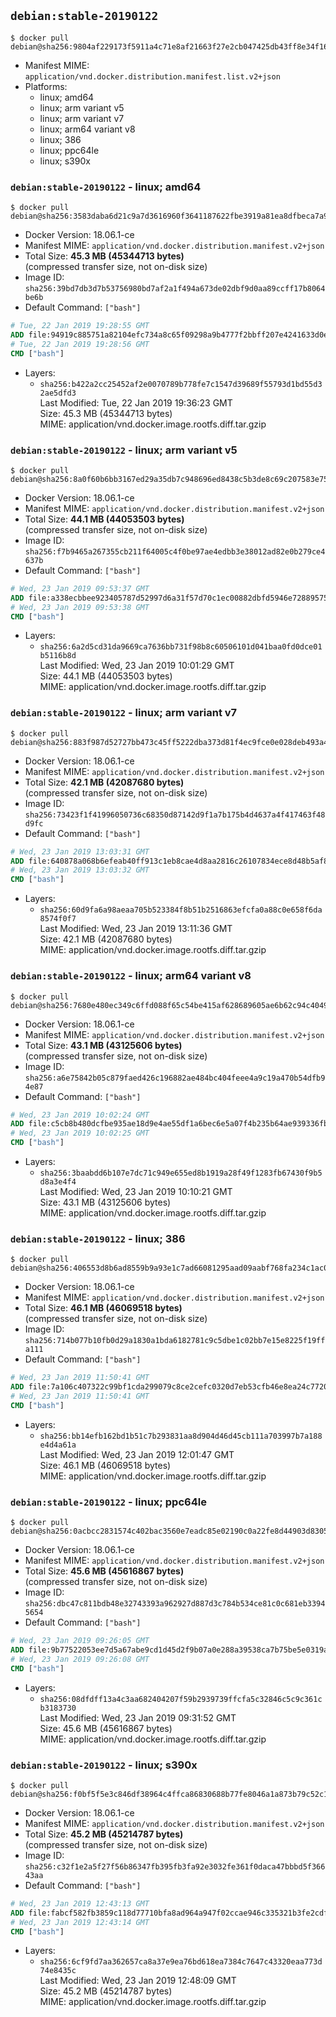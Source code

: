 ## `debian:stable-20190122`

```console
$ docker pull debian@sha256:9804af229173f5911a4c71e8af21663f27e2cb047425db43ff8e34f1666e1328
```

-	Manifest MIME: `application/vnd.docker.distribution.manifest.list.v2+json`
-	Platforms:
	-	linux; amd64
	-	linux; arm variant v5
	-	linux; arm variant v7
	-	linux; arm64 variant v8
	-	linux; 386
	-	linux; ppc64le
	-	linux; s390x

### `debian:stable-20190122` - linux; amd64

```console
$ docker pull debian@sha256:3583daba6d21c9a7d3616960f3641187622fbe3919a81ea8dfbeca7a98052211
```

-	Docker Version: 18.06.1-ce
-	Manifest MIME: `application/vnd.docker.distribution.manifest.v2+json`
-	Total Size: **45.3 MB (45344713 bytes)**  
	(compressed transfer size, not on-disk size)
-	Image ID: `sha256:39bd7db3d7b53756980bd7af2a1f494a673de02dbf9d0aa89ccff17b8064be6b`
-	Default Command: `["bash"]`

```dockerfile
# Tue, 22 Jan 2019 19:28:55 GMT
ADD file:94919c885751a82104efc734a8c65f09298a9b4777f2bbff207e4241633d0e79 in / 
# Tue, 22 Jan 2019 19:28:56 GMT
CMD ["bash"]
```

-	Layers:
	-	`sha256:b422a2cc25452af2e0070789b778fe7c1547d39689f55793d1bd55d32ae5dfd3`  
		Last Modified: Tue, 22 Jan 2019 19:36:23 GMT  
		Size: 45.3 MB (45344713 bytes)  
		MIME: application/vnd.docker.image.rootfs.diff.tar.gzip

### `debian:stable-20190122` - linux; arm variant v5

```console
$ docker pull debian@sha256:8a0f60b6bb3167ed29a35db7c948696ed8438c5b3de8c69c207583e757e75bc0
```

-	Docker Version: 18.06.1-ce
-	Manifest MIME: `application/vnd.docker.distribution.manifest.v2+json`
-	Total Size: **44.1 MB (44053503 bytes)**  
	(compressed transfer size, not on-disk size)
-	Image ID: `sha256:f7b9465a267355cb211f64005c4f0be97ae4edbb3e38012ad82e0b279ce4637b`
-	Default Command: `["bash"]`

```dockerfile
# Wed, 23 Jan 2019 09:53:37 GMT
ADD file:a338ecbbee923405787d52997d6a31f57d70c1ec00882dbfd5946e7288957521 in / 
# Wed, 23 Jan 2019 09:53:38 GMT
CMD ["bash"]
```

-	Layers:
	-	`sha256:6a2d5cd31da9669ca7636bb731f98b8c60506101d041baa0fd0dce01b5116b8d`  
		Last Modified: Wed, 23 Jan 2019 10:01:29 GMT  
		Size: 44.1 MB (44053503 bytes)  
		MIME: application/vnd.docker.image.rootfs.diff.tar.gzip

### `debian:stable-20190122` - linux; arm variant v7

```console
$ docker pull debian@sha256:883f987d52727bb473c45ff5222dba373d81f4ec9fce0e028deb493a401ff999
```

-	Docker Version: 18.06.1-ce
-	Manifest MIME: `application/vnd.docker.distribution.manifest.v2+json`
-	Total Size: **42.1 MB (42087680 bytes)**  
	(compressed transfer size, not on-disk size)
-	Image ID: `sha256:73423f1f41996050736c68350d87142d9f1a7b175b4d4637a4f417463f48d9fc`
-	Default Command: `["bash"]`

```dockerfile
# Wed, 23 Jan 2019 13:03:31 GMT
ADD file:640878a068b6efeab40ff913c1eb8cae4d8aa2816c26107834ece8d48b5af8c9 in / 
# Wed, 23 Jan 2019 13:03:32 GMT
CMD ["bash"]
```

-	Layers:
	-	`sha256:60d9fa6a98aeaa705b523384f8b51b2516863efcfa0a88c0e658f6da8574f0f7`  
		Last Modified: Wed, 23 Jan 2019 13:11:36 GMT  
		Size: 42.1 MB (42087680 bytes)  
		MIME: application/vnd.docker.image.rootfs.diff.tar.gzip

### `debian:stable-20190122` - linux; arm64 variant v8

```console
$ docker pull debian@sha256:7680e480ec349c6ffd088f65c54be415af628689605ae6b62c94c4049f7a2215
```

-	Docker Version: 18.06.1-ce
-	Manifest MIME: `application/vnd.docker.distribution.manifest.v2+json`
-	Total Size: **43.1 MB (43125606 bytes)**  
	(compressed transfer size, not on-disk size)
-	Image ID: `sha256:a6e75842b05c879faed426c196882ae484bc404feee4a9c19a470b54dfb94e87`
-	Default Command: `["bash"]`

```dockerfile
# Wed, 23 Jan 2019 10:02:24 GMT
ADD file:c5cb8b480dcfbe935ae18d9e4ae55df1a6bec6e5a07f4b235b64ae939336fb95 in / 
# Wed, 23 Jan 2019 10:02:25 GMT
CMD ["bash"]
```

-	Layers:
	-	`sha256:3baabdd6b107e7dc71c949e655ed8b1919a28f49f1283fb67430f9b5d8a3e4f4`  
		Last Modified: Wed, 23 Jan 2019 10:10:21 GMT  
		Size: 43.1 MB (43125606 bytes)  
		MIME: application/vnd.docker.image.rootfs.diff.tar.gzip

### `debian:stable-20190122` - linux; 386

```console
$ docker pull debian@sha256:406553d8b6ad8559b9a93e1c7ad66081295aad09aabf768fa234c1ac02016616
```

-	Docker Version: 18.06.1-ce
-	Manifest MIME: `application/vnd.docker.distribution.manifest.v2+json`
-	Total Size: **46.1 MB (46069518 bytes)**  
	(compressed transfer size, not on-disk size)
-	Image ID: `sha256:714b077b10fb0d29a1830a1bda6182781c9c5dbe1c02bb7e15e8225f19ffa111`
-	Default Command: `["bash"]`

```dockerfile
# Wed, 23 Jan 2019 11:50:41 GMT
ADD file:7a106c407322c99bf1cda299079c8ce2cefc0320d7eb53cfb46e8ea24c77209e in / 
# Wed, 23 Jan 2019 11:50:41 GMT
CMD ["bash"]
```

-	Layers:
	-	`sha256:bb14efb162bd1b51c7b293831aa8d904d46d45cb111a703997b7a188e4d4a61a`  
		Last Modified: Wed, 23 Jan 2019 12:01:47 GMT  
		Size: 46.1 MB (46069518 bytes)  
		MIME: application/vnd.docker.image.rootfs.diff.tar.gzip

### `debian:stable-20190122` - linux; ppc64le

```console
$ docker pull debian@sha256:0acbcc2831574c402bac3560e7eadc85e02190c0a22fe8d44903d83054405393
```

-	Docker Version: 18.06.1-ce
-	Manifest MIME: `application/vnd.docker.distribution.manifest.v2+json`
-	Total Size: **45.6 MB (45616867 bytes)**  
	(compressed transfer size, not on-disk size)
-	Image ID: `sha256:dbc47c811bdb48e32743393a962927d887d3c784b534ce81c0c681eb33945654`
-	Default Command: `["bash"]`

```dockerfile
# Wed, 23 Jan 2019 09:26:05 GMT
ADD file:9b77522053ee7d5a67abe9cd1d45d2f9b07a0e288a39538ca7b75be5e0319a81 in / 
# Wed, 23 Jan 2019 09:26:08 GMT
CMD ["bash"]
```

-	Layers:
	-	`sha256:08dfdff13a4c3aa682404207f59b2939739ffcfa5c32846c5c9c361cb3183730`  
		Last Modified: Wed, 23 Jan 2019 09:31:52 GMT  
		Size: 45.6 MB (45616867 bytes)  
		MIME: application/vnd.docker.image.rootfs.diff.tar.gzip

### `debian:stable-20190122` - linux; s390x

```console
$ docker pull debian@sha256:f0bf5f5e3c846df38964c4ffca86830688b77fe8046a1a873b79c52c1627592d
```

-	Docker Version: 18.06.1-ce
-	Manifest MIME: `application/vnd.docker.distribution.manifest.v2+json`
-	Total Size: **45.2 MB (45214787 bytes)**  
	(compressed transfer size, not on-disk size)
-	Image ID: `sha256:c32f1e2a5f27f56b86347fb395fb3fa92e3032fe361f0daca47bbbd5f36643aa`
-	Default Command: `["bash"]`

```dockerfile
# Wed, 23 Jan 2019 12:43:13 GMT
ADD file:fabcf582fb3859c118d77710bfa8ad964a947f02ccae946c335321b3fe2cdf4d in / 
# Wed, 23 Jan 2019 12:43:14 GMT
CMD ["bash"]
```

-	Layers:
	-	`sha256:6cf9fd7aa362657ca8a37e9ea76bd618ea7384c7647c43320eaa773d74e8435c`  
		Last Modified: Wed, 23 Jan 2019 12:48:09 GMT  
		Size: 45.2 MB (45214787 bytes)  
		MIME: application/vnd.docker.image.rootfs.diff.tar.gzip
